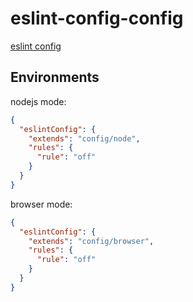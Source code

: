 # eslint-config-config

[eslint config](http://eslint.org/docs/developer-guide/shareable-configs.html)

## Environments
nodejs mode:

```json
{
  "eslintConfig": {
    "extends": "config/node",
    "rules": {
      "rule": "off"
    }
  }
}
```

browser mode:

```json
{
  "eslintConfig": {
    "extends": "config/browser",
    "rules": {
      "rule": "off"
    }
  }
}
```
